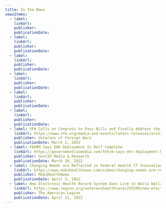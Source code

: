 ```yaml
---
title: In the News
newsItems:
  - label: 
    linkUrl: 
    publisher: 
    publicationDate: 
  - label: 
    linkUrl: 
    publisher: 
    publicationDate: 
  - label: 
    linkUrl: 
    publisher: 
    publicationDate: 
  - label: 
    linkUrl: 
    publisher: 
    publicationDate: 
  - label: 
    linkUrl: 
    publisher: 
    publicationDate: 
  - label: 
    linkUrl: 
    publisher: 
    publicationDate: 
  - label: VFW Calls on Congress to Pass Bills and Finally Address the Needs of Veterans
    linkUrl: https://www.vfw.org/media-and-events/latest-releases/archives/2022/3/vfw-calls-on-congress-to-pass-bills-and-finally-address-the-needs-of-veterans
    publisher: Veterans of Foreign Wars
    publicationDate: March 2, 2022
  - label: FEHRM Says EHR Deployment Is Half Complete
    linkUrl: https://governmentciomedia.com/fehrm-says-ehr-deployment-half-complete
    publisher: GovCIO Media & Research
    publicationDate: March 16, 2022
  - label: Changing Needs are Reflected in Federal Health IT Innovations and Optimizations
    linkUrl: https://www.mobihealthnews.com/video/changing-needs-are-reflected-federal-health-it-innovations-and-optimizations
    publisher: MobiHealthNews
    publicationDate: April 5, 2022
  - label: New Electronic Health Record System Goes Live in Walla Walla
    linkUrl: https://www.legion.org/veteranshealthcare/255599/new-electronic-health-record-system-goes-live-walla-walla
    publisher: The American Legion
    publicationDate: April 21, 2022
---
```


